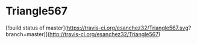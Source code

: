 # Triangle567

[!build status of master](https://travis-ci.org/esanchez32/Triangle567.svg?
branch=master)](http://travis-ci.org/esanchez32/Triangle567)
